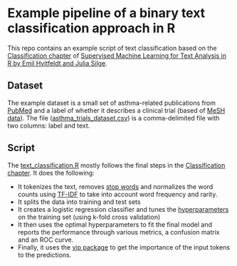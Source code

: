 # Example pipeline of a binary text classification approach in R

This repo contains an example script of text classification based on the [Classification chapter](https://smltar.com/mlclassification.html) of [Supervised Machine Learning for Text Analysis in R by Emil Hvitfeldt and Julia Silge](https://smltar.com). 

## Dataset

The example dataset is a small set of asthma-related publications from [PubMed](https://pubmed.ncbi.nlm.nih.gov/) and a label of whether it describes a clinical trial (based of [MeSH data](https://www.nlm.nih.gov/mesh/meshhome.html)). The file ([asthma_trials_dataset.csv](https://github.com/jakelever/text_classification_in_R/blob/main/asthma_trials_dataset.csv)) is a comma-delimited file with two columns: label and text.

## Script

The [text_classification.R](https://github.com/jakelever/text_classification_in_R/blob/main/text_classification.R) mostly follows the final steps in the [Classification chapter](https://smltar.com/mlclassification.html). It does the following:

- It tokenizes the text, removes [stop words](https://en.wikipedia.org/wiki/Stop_word) and normalizes the word counts using [TF-IDF](https://en.wikipedia.org/wiki/Tf%E2%80%93idf) to take into account word frequency and rarity.
- It splits the data into training and test sets
- It creates a logistic regression classifier and tunes the [hyperparameters](https://en.wikipedia.org/wiki/Hyperparameter_(machine_learning)) on the training set (using k-fold cross validation)
- It then uses the optimal hyperparameters to fit the final model and reports the performance through various metrics, a confusion matrix and an ROC curve.
- Finally, it uses the [vip package](https://koalaverse.github.io/vip/articles/vip.html) to get the importance of the input tokens to the predictions.
